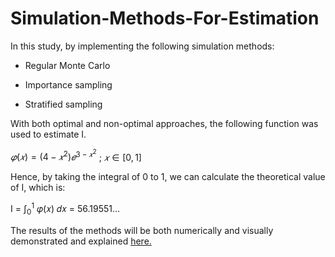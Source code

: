 # Simulation-Methods-For-Estimation

In this study, by implementing the following simulation methods:

- Regular Monte Carlo 

- Importance sampling

- Stratified sampling 

With both optimal and non-optimal approaches, the following function was used to estimate I.


  $𝜑(𝑥) = (4 − 𝑥^2)𝑒^{3−𝑥^2}$  ; $𝑥 ∈ [0,1]$

Hence, by taking the integral of 0 to 1, we can calculate the theoretical value of I, which is:

  I = $\int_{0}^{1}$ 𝜑(𝑥) 𝑑𝑥 = 56.19551…


The results of the methods will be both numerically and visually demonstrated and explained [here.](https://furkandanisman.github.io/Simulation-Methods-For-Estimation/Code/Monte-Carlo-Integration.html) 
